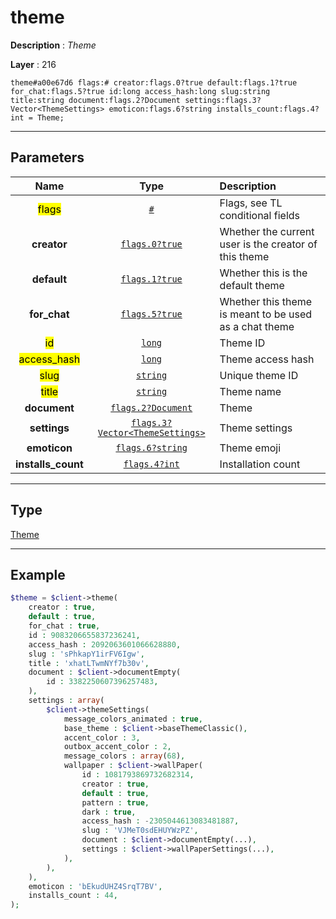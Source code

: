 # theme

**Description** : *Theme*

**Layer** : 216

```tl
theme#a00e67d6 flags:# creator:flags.0?true default:flags.1?true for_chat:flags.5?true id:long access_hash:long slug:string title:string document:flags.2?Document settings:flags.3?Vector<ThemeSettings> emoticon:flags.6?string installs_count:flags.4?int = Theme;
```

---

## Parameters

| Name | Type | Description |
| :---: | :---: | :--- |
| <mark>flags</mark> | [`#`](type/#) | Flags, see TL conditional fields |
| **creator** | [`flags.0?true`](type/true) | Whether the current user is the creator of this theme |
| **default** | [`flags.1?true`](type/true) | Whether this is the default theme |
| **for_chat** | [`flags.5?true`](type/true) | Whether this theme is meant to be used as a chat theme |
| <mark>id</mark> | [`long`](type/long) | Theme ID |
| <mark>access_hash</mark> | [`long`](type/long) | Theme access hash |
| <mark>slug</mark> | [`string`](type/string) | Unique theme ID |
| <mark>title</mark> | [`string`](type/string) | Theme name |
| **document** | [`flags.2?Document`](type/Document) | Theme |
| **settings** | [`flags.3?Vector<ThemeSettings>`](type/ThemeSettings) | Theme settings |
| **emoticon** | [`flags.6?string`](type/string) | Theme emoji |
| **installs_count** | [`flags.4?int`](type/int) | Installation count |

---

## Type

[Theme](type/Theme)

---

## Example

```php
$theme = $client->theme(
	creator : true,
	default : true,
	for_chat : true,
	id : 9083206655837236241,
	access_hash : 2092063601066628880,
	slug : 'sPhkapY1irFV6Igw',
	title : 'xhatLTwmNYf7b30v',
	document : $client->documentEmpty(
		id : 3382250607396257483,
	),
	settings : array(
		$client->themeSettings(
			message_colors_animated : true,
			base_theme : $client->baseThemeClassic(),
			accent_color : 3,
			outbox_accent_color : 2,
			message_colors : array(68),
			wallpaper : $client->wallPaper(
				id : 1081793869732682314,
				creator : true,
				default : true,
				pattern : true,
				dark : true,
				access_hash : -2305044613083481887,
				slug : 'VJMeT0sdEHUYWzPZ',
				document : $client->documentEmpty(...),
				settings : $client->wallPaperSettings(...),
			),
		),
	),
	emoticon : 'bEkudUHZ4SrqT7BV',
	installs_count : 44,
);
```